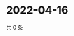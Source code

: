 # 2022-04-16

共 0 条

<!-- BEGIN WEIBO -->
<!-- 最后更新时间 Sat Apr 16 2022 04:16:25 GMT+0800 (China Standard Time) -->

<!-- END WEIBO -->
